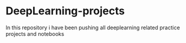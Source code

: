# DeepLearning-projects
In this repository i have been pushing all deeplearning related practice projects  and notebooks 
